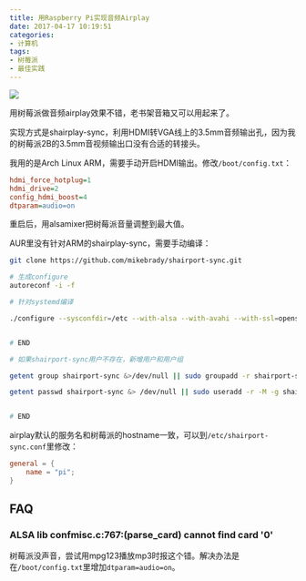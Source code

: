 ```yaml
---
title: 用Raspberry Pi实现音频Airplay
date: 2017-04-17 10:19:51
categories:
- 计算机
tags:
- 树莓派
- 最佳实践
---
```


![](http://ww1.sinaimg.cn/large/006tKfTcly1fepi05fa8ej31kw1kwx6q.jpg)

用树莓派做音频airplay效果不错，老书架音箱又可以用起来了。

实现方式是shairplay-sync，利用HDMI转VGA线上的3.5mm音频输出孔，因为我的树莓派2B的3.5mm音视频输出口没有合适的转接头。

我用的是Arch Linux ARM，需要手动开启HDMI输出。修改`/boot/config.txt`：

```ini
hdmi_force_hotplug=1
hdmi_drive=2
config_hdmi_boost=4
dtparam=audio=on
```

重启后，用alsamixer把树莓派音量调整到最大值。

AUR里没有针对ARM的shairplay-sync，需要手动编译：

```bash
git clone https://github.com/mikebrady/shairport-sync.git
```

```bash
# 生成configure
autoreconf -i -f
```

```bash
# 针对systemd编译

./configure --sysconfdir=/etc --with-alsa --with-avahi --with-ssl=openssl --with-metadata --with-soxr --with-systemd


# END
```

```bash
# 如果shairport-sync用户不存在，新增用户和用户组

getent group shairport-sync &>/dev/null || sudo groupadd -r shairport-sync >/dev/null

getent passwd shairport-sync &> /dev/null || sudo useradd -r -M -g shairport-sync -s /usr/bin/nologin -G audio shairport-sync >/dev/null


# END
```

airplay默认的服务名和树莓派的hostname一致，可以到`/etc/shairport-sync.conf`里修改：

```conf
general = {
    name = "pi";
}
```

## FAQ

### ALSA lib confmisc.c:767:(parse_card) cannot find card '0'
树莓派没声音，尝试用mpg123播放mp3时报这个错。解决办法是在`/boot/config.txt`里增加`dtparam=audio=on`。

